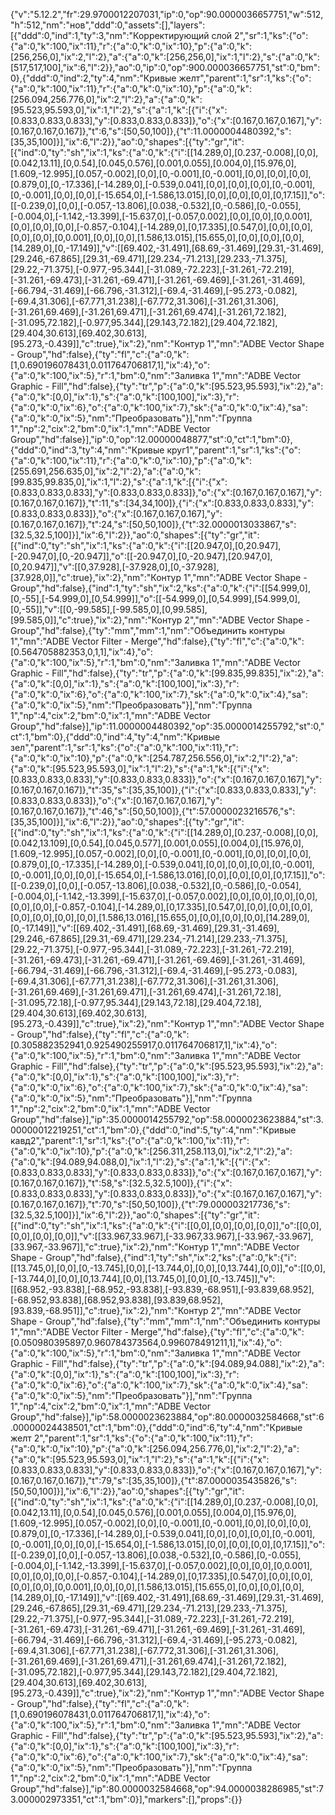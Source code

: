{"v":"5.12.2","fr":29.9700012207031,"ip":0,"op":90.0000036657751,"w":512,"h":512,"nm":"нов","ddd":0,"assets":[],"layers":[{"ddd":0,"ind":1,"ty":3,"nm":"Корректирующий слой 2","sr":1,"ks":{"o":{"a":0,"k":100,"ix":11},"r":{"a":0,"k":0,"ix":10},"p":{"a":0,"k":[256,256,0],"ix":2,"l":2},"a":{"a":0,"k":[256,256,0],"ix":1,"l":2},"s":{"a":0,"k":[517,517,100],"ix":6,"l":2}},"ao":0,"ip":0,"op":900.000036657751,"st":0,"bm":0},{"ddd":0,"ind":2,"ty":4,"nm":"Кривые желт","parent":1,"sr":1,"ks":{"o":{"a":0,"k":100,"ix":11},"r":{"a":0,"k":0,"ix":10},"p":{"a":0,"k":[256.094,256.776,0],"ix":2,"l":2},"a":{"a":0,"k":[95.523,95.593,0],"ix":1,"l":2},"s":{"a":1,"k":[{"i":{"x":[0.833,0.833,0.833],"y":[0.833,0.833,0.833]},"o":{"x":[0.167,0.167,0.167],"y":[0.167,0.167,0.167]},"t":6,"s":[50,50,100]},{"t":11.0000004480392,"s":[35,35,100]}],"ix":6,"l":2}},"ao":0,"shapes":[{"ty":"gr","it":[{"ind":0,"ty":"sh","ix":1,"ks":{"a":0,"k":{"i":[[14.289,0],[0.237,-0.008],[0,0],[0.042,13.11],[0,0.54],[0.045,0.576],[0.001,0.055],[0.004,0],[15.976,0],[1.609,-12.995],[0.057,-0.002],[0,0],[0,-0.001],[0,-0.001],[0,0],[0,0],[0,0],[0.879,0],[0,-17.336],[-14.289,0],[-0.539,0.041],[0,0],[0,0],[0,0],[0,-0.001],[0,-0.001],[0,0],[0,0],[-15.654,0],[-1.586,13.015],[0,0],[0,0],[0,0],[0,17.15]],"o":[[-0.239,0],[0,0],[-0.057,-13.806],[0.038,-0.532],[0,-0.586],[0,-0.055],[-0.004,0],[-1.142,-13.399],[-15.637,0],[-0.057,0.002],[0,0],[0,0],[0,0.001],[0,0],[0,0],[0,0],[-0.857,-0.104],[-14.289,0],[0,17.335],[0.547,0],[0,0],[0,0],[0,0],[0,0],[0,0.001],[0,0],[0,0],[1.586,13.015],[15.655,0],[0,0],[0,0],[0,0],[14.289,0],[0,-17.149]],"v":[[69.402,-31.491],[68.69,-31.469],[29.31,-31.469],[29.246,-67.865],[29.31,-69.471],[29.234,-71.213],[29.233,-71.375],[29.22,-71.375],[-0.977,-95.344],[-31.089,-72.223],[-31.261,-72.219],[-31.261,-69.473],[-31.261,-69.471],[-31.261,-69.469],[-31.261,-31.469],[-66.794,-31.469],[-66.796,-31.312],[-69.4,-31.469],[-95.273,-0.082],[-69.4,31.306],[-67.771,31.238],[-67.772,31.306],[-31.261,31.306],[-31.261,69.469],[-31.261,69.471],[-31.261,69.474],[-31.261,72.182],[-31.095,72.182],[-0.977,95.344],[29.143,72.182],[29.404,72.182],[29.404,30.613],[69.402,30.613],[95.273,-0.439]],"c":true},"ix":2},"nm":"Контур 1","mn":"ADBE Vector Shape - Group","hd":false},{"ty":"fl","c":{"a":0,"k":[1,0.690196078431,0.011764706817,1],"ix":4},"o":{"a":0,"k":100,"ix":5},"r":1,"bm":0,"nm":"Заливка 1","mn":"ADBE Vector Graphic - Fill","hd":false},{"ty":"tr","p":{"a":0,"k":[95.523,95.593],"ix":2},"a":{"a":0,"k":[0,0],"ix":1},"s":{"a":0,"k":[100,100],"ix":3},"r":{"a":0,"k":0,"ix":6},"o":{"a":0,"k":100,"ix":7},"sk":{"a":0,"k":0,"ix":4},"sa":{"a":0,"k":0,"ix":5},"nm":"Преобразовать"}],"nm":"Группа 1","np":2,"cix":2,"bm":0,"ix":1,"mn":"ADBE Vector Group","hd":false}],"ip":0,"op":12.00000048877,"st":0,"ct":1,"bm":0},{"ddd":0,"ind":3,"ty":4,"nm":"Кривые круг1","parent":1,"sr":1,"ks":{"o":{"a":0,"k":100,"ix":11},"r":{"a":0,"k":0,"ix":10},"p":{"a":0,"k":[255.691,256.635,0],"ix":2,"l":2},"a":{"a":0,"k":[99.835,99.835,0],"ix":1,"l":2},"s":{"a":1,"k":[{"i":{"x":[0.833,0.833,0.833],"y":[0.833,0.833,0.833]},"o":{"x":[0.167,0.167,0.167],"y":[0.167,0.167,0.167]},"t":11,"s":[34,34,100]},{"i":{"x":[0.833,0.833,0.833],"y":[0.833,0.833,0.833]},"o":{"x":[0.167,0.167,0.167],"y":[0.167,0.167,0.167]},"t":24,"s":[50,50,100]},{"t":32.0000013033867,"s":[32.5,32.5,100]}],"ix":6,"l":2}},"ao":0,"shapes":[{"ty":"gr","it":[{"ind":0,"ty":"sh","ix":1,"ks":{"a":0,"k":{"i":[[20.947,0],[0,20.947],[-20.947,0],[0,-20.947]],"o":[[-20.947,0],[0,-20.947],[20.947,0],[0,20.947]],"v":[[0,37.928],[-37.928,0],[0,-37.928],[37.928,0]],"c":true},"ix":2},"nm":"Контур 1","mn":"ADBE Vector Shape - Group","hd":false},{"ind":1,"ty":"sh","ix":2,"ks":{"a":0,"k":{"i":[[54.999,0],[0,-55],[-54.999,0],[0,54.999]],"o":[[-54.999,0],[0,54.999],[54.999,0],[0,-55]],"v":[[0,-99.585],[-99.585,0],[0,99.585],[99.585,0]],"c":true},"ix":2},"nm":"Контур 2","mn":"ADBE Vector Shape - Group","hd":false},{"ty":"mm","mm":1,"nm":"Объединить контуры 1","mn":"ADBE Vector Filter - Merge","hd":false},{"ty":"fl","c":{"a":0,"k":[0.564705882353,0,1,1],"ix":4},"o":{"a":0,"k":100,"ix":5},"r":1,"bm":0,"nm":"Заливка 1","mn":"ADBE Vector Graphic - Fill","hd":false},{"ty":"tr","p":{"a":0,"k":[99.835,99.835],"ix":2},"a":{"a":0,"k":[0,0],"ix":1},"s":{"a":0,"k":[100,100],"ix":3},"r":{"a":0,"k":0,"ix":6},"o":{"a":0,"k":100,"ix":7},"sk":{"a":0,"k":0,"ix":4},"sa":{"a":0,"k":0,"ix":5},"nm":"Преобразовать"}],"nm":"Группа 1","np":4,"cix":2,"bm":0,"ix":1,"mn":"ADBE Vector Group","hd":false}],"ip":11.0000004480392,"op":35.0000014255792,"st":0,"ct":1,"bm":0},{"ddd":0,"ind":4,"ty":4,"nm":"Кривые зел","parent":1,"sr":1,"ks":{"o":{"a":0,"k":100,"ix":11},"r":{"a":0,"k":0,"ix":10},"p":{"a":0,"k":[254.787,256.556,0],"ix":2,"l":2},"a":{"a":0,"k":[95.523,95.593,0],"ix":1,"l":2},"s":{"a":1,"k":[{"i":{"x":[0.833,0.833,0.833],"y":[0.833,0.833,0.833]},"o":{"x":[0.167,0.167,0.167],"y":[0.167,0.167,0.167]},"t":35,"s":[35,35,100]},{"i":{"x":[0.833,0.833,0.833],"y":[0.833,0.833,0.833]},"o":{"x":[0.167,0.167,0.167],"y":[0.167,0.167,0.167]},"t":46,"s":[50,50,100]},{"t":57.0000023216576,"s":[35,35,100]}],"ix":6,"l":2}},"ao":0,"shapes":[{"ty":"gr","it":[{"ind":0,"ty":"sh","ix":1,"ks":{"a":0,"k":{"i":[[14.289,0],[0.237,-0.008],[0,0],[0.042,13.109],[0,0.54],[0.045,0.577],[0.001,0.055],[0.004,0],[15.976,0],[1.609,-12.995],[0.057,-0.002],[0,0],[0,-0.001],[0,-0.001],[0,0],[0,0],[0,0],[0.879,0],[0,-17.335],[-14.289,0],[-0.539,0.041],[0,0],[0,0],[0,0],[0,-0.001],[0,-0.001],[0,0],[0,0],[-15.654,0],[-1.586,13.016],[0,0],[0,0],[0,0],[0,17.15]],"o":[[-0.239,0],[0,0],[-0.057,-13.806],[0.038,-0.532],[0,-0.586],[0,-0.054],[-0.004,0],[-1.142,-13.399],[-15.637,0],[-0.057,0.002],[0,0],[0,0],[0,0],[0,0],[0,0],[0,0],[-0.857,-0.104],[-14.289,0],[0,17.335],[0.547,0],[0,0],[0,0],[0,0],[0,0],[0,0],[0,0],[0,0],[1.586,13.016],[15.655,0],[0,0],[0,0],[0,0],[14.289,0],[0,-17.149]],"v":[[69.402,-31.491],[68.69,-31.469],[29.31,-31.469],[29.246,-67.865],[29.31,-69.471],[29.234,-71.214],[29.233,-71.375],[29.22,-71.375],[-0.977,-95.344],[-31.089,-72.223],[-31.261,-72.219],[-31.261,-69.473],[-31.261,-69.471],[-31.261,-69.469],[-31.261,-31.469],[-66.794,-31.469],[-66.796,-31.312],[-69.4,-31.469],[-95.273,-0.083],[-69.4,31.306],[-67.771,31.238],[-67.772,31.306],[-31.261,31.306],[-31.261,69.469],[-31.261,69.471],[-31.261,69.474],[-31.261,72.18],[-31.095,72.18],[-0.977,95.344],[29.143,72.18],[29.404,72.18],[29.404,30.613],[69.402,30.613],[95.273,-0.439]],"c":true},"ix":2},"nm":"Контур 1","mn":"ADBE Vector Shape - Group","hd":false},{"ty":"fl","c":{"a":0,"k":[0.305882352941,0.925490255917,0.011764706817,1],"ix":4},"o":{"a":0,"k":100,"ix":5},"r":1,"bm":0,"nm":"Заливка 1","mn":"ADBE Vector Graphic - Fill","hd":false},{"ty":"tr","p":{"a":0,"k":[95.523,95.593],"ix":2},"a":{"a":0,"k":[0,0],"ix":1},"s":{"a":0,"k":[100,100],"ix":3},"r":{"a":0,"k":0,"ix":6},"o":{"a":0,"k":100,"ix":7},"sk":{"a":0,"k":0,"ix":4},"sa":{"a":0,"k":0,"ix":5},"nm":"Преобразовать"}],"nm":"Группа 1","np":2,"cix":2,"bm":0,"ix":1,"mn":"ADBE Vector Group","hd":false}],"ip":35.0000014255792,"op":58.0000023623884,"st":3.00000012219251,"ct":1,"bm":0},{"ddd":0,"ind":5,"ty":4,"nm":"Кривые кавд2","parent":1,"sr":1,"ks":{"o":{"a":0,"k":100,"ix":11},"r":{"a":0,"k":0,"ix":10},"p":{"a":0,"k":[256.311,258.113,0],"ix":2,"l":2},"a":{"a":0,"k":[94.089,94.088,0],"ix":1,"l":2},"s":{"a":1,"k":[{"i":{"x":[0.833,0.833,0.833],"y":[0.833,0.833,0.833]},"o":{"x":[0.167,0.167,0.167],"y":[0.167,0.167,0.167]},"t":58,"s":[32.5,32.5,100]},{"i":{"x":[0.833,0.833,0.833],"y":[0.833,0.833,0.833]},"o":{"x":[0.167,0.167,0.167],"y":[0.167,0.167,0.167]},"t":70,"s":[50,50,100]},{"t":79.000003217736,"s":[32.5,32.5,100]}],"ix":6,"l":2}},"ao":0,"shapes":[{"ty":"gr","it":[{"ind":0,"ty":"sh","ix":1,"ks":{"a":0,"k":{"i":[[0,0],[0,0],[0,0],[0,0]],"o":[[0,0],[0,0],[0,0],[0,0]],"v":[[33.967,33.967],[-33.967,33.967],[-33.967,-33.967],[33.967,-33.967]],"c":true},"ix":2},"nm":"Контур 1","mn":"ADBE Vector Shape - Group","hd":false},{"ind":1,"ty":"sh","ix":2,"ks":{"a":0,"k":{"i":[[13.745,0],[0,0],[0,-13.745],[0,0],[-13.744,0],[0,0],[0,13.744],[0,0]],"o":[[0,0],[-13.744,0],[0,0],[0,13.744],[0,0],[13.745,0],[0,0],[0,-13.745]],"v":[[68.952,-93.838],[-68.952,-93.838],[-93.839,-68.951],[-93.839,68.952],[-68.952,93.838],[68.952,93.838],[93.839,68.952],[93.839,-68.951]],"c":true},"ix":2},"nm":"Контур 2","mn":"ADBE Vector Shape - Group","hd":false},{"ty":"mm","mm":1,"nm":"Объединить контуры 1","mn":"ADBE Vector Filter - Merge","hd":false},{"ty":"fl","c":{"a":0,"k":[0.050980395897,0.960784373564,0.996078491211,1],"ix":4},"o":{"a":0,"k":100,"ix":5},"r":1,"bm":0,"nm":"Заливка 1","mn":"ADBE Vector Graphic - Fill","hd":false},{"ty":"tr","p":{"a":0,"k":[94.089,94.088],"ix":2},"a":{"a":0,"k":[0,0],"ix":1},"s":{"a":0,"k":[100,100],"ix":3},"r":{"a":0,"k":0,"ix":6},"o":{"a":0,"k":100,"ix":7},"sk":{"a":0,"k":0,"ix":4},"sa":{"a":0,"k":0,"ix":5},"nm":"Преобразовать"}],"nm":"Группа 1","np":4,"cix":2,"bm":0,"ix":1,"mn":"ADBE Vector Group","hd":false}],"ip":58.0000023623884,"op":80.0000032584668,"st":6.00000024438501,"ct":1,"bm":0},{"ddd":0,"ind":6,"ty":4,"nm":"Кривые желт 2","parent":1,"sr":1,"ks":{"o":{"a":0,"k":100,"ix":11},"r":{"a":0,"k":0,"ix":10},"p":{"a":0,"k":[256.094,256.776,0],"ix":2,"l":2},"a":{"a":0,"k":[95.523,95.593,0],"ix":1,"l":2},"s":{"a":1,"k":[{"i":{"x":[0.833,0.833,0.833],"y":[0.833,0.833,0.833]},"o":{"x":[0.167,0.167,0.167],"y":[0.167,0.167,0.167]},"t":79,"s":[35,35,100]},{"t":87.0000035435826,"s":[50,50,100]}],"ix":6,"l":2}},"ao":0,"shapes":[{"ty":"gr","it":[{"ind":0,"ty":"sh","ix":1,"ks":{"a":0,"k":{"i":[[14.289,0],[0.237,-0.008],[0,0],[0.042,13.11],[0,0.54],[0.045,0.576],[0.001,0.055],[0.004,0],[15.976,0],[1.609,-12.995],[0.057,-0.002],[0,0],[0,-0.001],[0,-0.001],[0,0],[0,0],[0,0],[0.879,0],[0,-17.336],[-14.289,0],[-0.539,0.041],[0,0],[0,0],[0,0],[0,-0.001],[0,-0.001],[0,0],[0,0],[-15.654,0],[-1.586,13.015],[0,0],[0,0],[0,0],[0,17.15]],"o":[[-0.239,0],[0,0],[-0.057,-13.806],[0.038,-0.532],[0,-0.586],[0,-0.055],[-0.004,0],[-1.142,-13.399],[-15.637,0],[-0.057,0.002],[0,0],[0,0],[0,0.001],[0,0],[0,0],[0,0],[-0.857,-0.104],[-14.289,0],[0,17.335],[0.547,0],[0,0],[0,0],[0,0],[0,0],[0,0.001],[0,0],[0,0],[1.586,13.015],[15.655,0],[0,0],[0,0],[0,0],[14.289,0],[0,-17.149]],"v":[[69.402,-31.491],[68.69,-31.469],[29.31,-31.469],[29.246,-67.865],[29.31,-69.471],[29.234,-71.213],[29.233,-71.375],[29.22,-71.375],[-0.977,-95.344],[-31.089,-72.223],[-31.261,-72.219],[-31.261,-69.473],[-31.261,-69.471],[-31.261,-69.469],[-31.261,-31.469],[-66.794,-31.469],[-66.796,-31.312],[-69.4,-31.469],[-95.273,-0.082],[-69.4,31.306],[-67.771,31.238],[-67.772,31.306],[-31.261,31.306],[-31.261,69.469],[-31.261,69.471],[-31.261,69.474],[-31.261,72.182],[-31.095,72.182],[-0.977,95.344],[29.143,72.182],[29.404,72.182],[29.404,30.613],[69.402,30.613],[95.273,-0.439]],"c":true},"ix":2},"nm":"Контур 1","mn":"ADBE Vector Shape - Group","hd":false},{"ty":"fl","c":{"a":0,"k":[1,0.690196078431,0.011764706817,1],"ix":4},"o":{"a":0,"k":100,"ix":5},"r":1,"bm":0,"nm":"Заливка 1","mn":"ADBE Vector Graphic - Fill","hd":false},{"ty":"tr","p":{"a":0,"k":[95.523,95.593],"ix":2},"a":{"a":0,"k":[0,0],"ix":1},"s":{"a":0,"k":[100,100],"ix":3},"r":{"a":0,"k":0,"ix":6},"o":{"a":0,"k":100,"ix":7},"sk":{"a":0,"k":0,"ix":4},"sa":{"a":0,"k":0,"ix":5},"nm":"Преобразовать"}],"nm":"Группа 1","np":2,"cix":2,"bm":0,"ix":1,"mn":"ADBE Vector Group","hd":false}],"ip":80.0000032584668,"op":94.0000038286985,"st":73.000002973351,"ct":1,"bm":0}],"markers":[],"props":{}}
